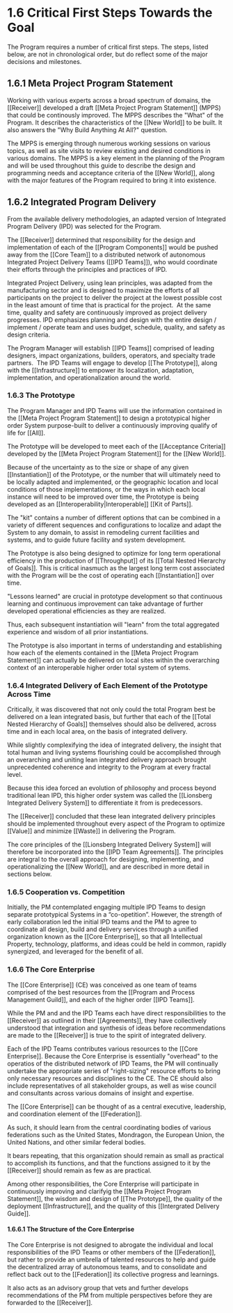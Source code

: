 # 1.6 Critical First Steps Towards the Goal
The Program requires a number of critical first steps. The steps, listed below, are not in chronological order, but do reflect some of the major decisions and milestones. 

## 1.6.1 Meta Project Program Statement
Working with various experts across a broad spectrum of domains, the [[Receiver]] developed a draft [[Meta Project Program Statement]] (MPPS) that could be continously improved. The MPPS describes the "What" of the Program. It describes the characteristics of the [[New World]] to be built. It also answers the "Why Build Anything At All?" question. 

The MPPS is emerging through numerous working sessions on various topics, as well as site visits to review existing and desired conditions in various domains. The MPPS is a key element in the planning of the Program and will be used throughout this guide to describe the design and programming needs and acceptance criteria of the [[New World]], along with the major features of the Program required to bring it into existence. 

## 1.6.2 Integrated Program Delivery 
From the available delivery methodologies, an adapted version of Integrated Program Delivery (IPD) was selected for the Program. 

The [[Receiver]] determined that responsibility for the design and implementation of each of the [[Program Components]] would be pushed away from the [[Core Team]] to a distributed network of autonomous Integrated Project Delivery Teams ([[IPD Teams]]), who would coordinate their efforts through the principles and practices of IPD. 

Integrated Project Delivery, using lean principles, was adapted from the manufacturing sector and is designed to maximize the efforts of all participants on the project to deliver the project at the lowest possible cost in the least amount of time that is practical for the project.  At the same time, quality and safety are continuously improved as project delivery progresses. IPD emphasizes planning and design with the entire design / implement / operate team and uses budget, schedule, quality, and safety as design criteria. 

The Program Manager will establish [[IPD Teams]] comprised of leading designers, impact organizations, builders, operators, and specialty trade partners.  The IPD Teams will engage to develop [[The Prototype]], along with the [[Infrastructure]] to empower its localization, adaptation, implementation, and operationalization around the world. 

### 1.6.3 The Prototype
The Program Manager and IPD Teams will use the information contained in the [[Meta Project Program Statement]] to design a prototypical higher order System purpose-built to deliver a continuously improving qualify of life for [[All]]. 

The Prototype will be developed to meet each of the [[Acceptance Criteria]] developed by the [[Meta Project Program Statement]] for the [[New World]]. 

Because of the uncertainty as to the size or shape of any given [[Instantiation]] of the Prototype, or the number that will ultimately need to be locally adapted and implemented, or the geographic location and local conditions of those implementations, or the ways in which each local instance will need to be improved over time, the Prototype is being developed as an [[Interoperability|Interoperable]] [[Kit of Parts]].  

The "kit" contains a number of different options that can be combined in a variety of different sequences and configurations to localize and adapt the System to any domain, to assist in remodeling current facilities and systems, and to guide future facility and system development. 

The Prototype is also being designed to optimize for long term operational efficiency in the production of [[Throughput]] of its [[Total Nested Hierarchy of Goals]]. This is critical inasmuch as the largest long term cost associated with the Program will be the cost of operating each [[Instantiation]] over time. 

"Lessons learned" are crucial in prototype development so that continuous learning and continuous improvement can take advantage of further developed operational efficiencies as they are realized. 

Thus, each subsequent instantiation will "learn" from the total aggregated experience and wisdom of all prior instantiations. 

The Prototype is also important in terms of understanding and establishing how each of the elements contained in the [[Meta Project Program Statement]] can actually be delivered on local sites within the overarching context of an interoperable higher order total system of sytems. 

### 1.6.4 Integrated Delivery of Each Element of the Prototype Across Time
Critically, it was discovered that not only could the total Program best be delivered on a lean integrated basis, but further that each of the [[Total Nested Hierarchy of Goals]] themselves should also be delivered, across time and in each local area, on the basis of integrated delivery. 

While slightly complexifying the idea of integrated delivery, the insight that total human and living systems flourishing could be accomplished through an overarching and uniting lean integrated delivery approach brought unprecedented coherence and integrity to the Program at every fractal level. 

Because this idea forced an evolution of philosophy and process beyond traditional lean IPD, this higher order system was called the [[Lionsberg Integrated Delivery System]] to differentiate it from is predecessors. 

The [[Receiver]] concluded that these lean integrated delivery principles should be implemented throughout every aspect of the Program to optimize [[Value]] and minimize [[Waste]] in delivering the Program. 

The core principles of the [[Lionsberg Integrated Delivery System]] will therefore be incorporated into the [[IPD Team Agreements]]. The principles are integral to the overall approach for designing, implementing, and operationalizing the [[New World]], and are described in more detail in sections below. 

### 1.6.5 Cooperation vs. Competition
Initially, the PM contemplated engaging multiple IPD Teams to design separate prototypical Systems in a “co-opetition”. However, the strength of early collaboration led the initial IPD teams and the PM to agree to coordinate all design, build and delivery services through a unified organization known as the [[Core Enterprise]], so that all Intellectual Property, technology, platforms, and ideas could be held in common, rapidly synergized, and leveraged for the benefit of all.

### 1.6.6 The Core Enterprise 
The [[Core Enterprise]] (CE) was conceived as one team of teams comprised of the best resources from the [[Program and Process Management Guild]], and each of the higher order [[IPD Teams]]. 

While the PM and and the IPD Teams each have direct responsibilities to the [[Receiver]] as outlined in their [[Agreements]], they have collectively understood that integration and synthesis of ideas before recommendations are made to the [[Receiver]] is true to the spirit of integrated delivery. 

Each of the IPD Teams contributes various resources to the [[Core Enterprise]]. Because the Core Enterprise is essentially "overhead" to the operatios of the distributed network of IPD Teams, the PM will continually undertake the appropriate series of "right-sizing" resource efforts to bring only necessary resources and disciplines to the CE. The CE should also include representatives of all stakeholder groups, as well as wise council and consultants across various domains of insight and expertise. 

The [[Core Enterprise]] can be thought of as a central executive, leadership, and coordination element of the [[Federation]]. 

As such, it should learn from the central coordinating bodies of various federations such as the United States, Mondragon, the European Union, the United Nations, and other similar federal bodies. 

It bears repeating, that this organization should remain as small as practical to accomplish its functions, and that the functions assigned to it by the [[Receiver]] should remain as few as are practical. 

Among other responsibilities, the Core Enterprise will participate in continuously improving and clarifyig the [[Meta Project Program Statement]], the wisdom and design of [[The Prototype]], the quality of the deployment [[Infrastructure]], and the quality of this [[Intergrated Delivery Guide]]. 

#### 1.6.6.1 The Structure of the Core Enterprise
The Core Enterprise is not designed to abrogate the individual and local responsibilities of the IPD Teams or other members of the [[Federation]], but rather to provide an umbrella of talented resources to help and guide the decentralized array of autonomous teams, and to consolidate and reflect back out to the [[Federation]] its collective progress and learnings. 

It also acts as an advisory group that vets and further develops recommendations of the PM from multiple perspectives before they are forwarded to the [[Receiver]]. 






